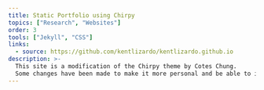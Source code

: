 ```yaml
---
title: Static Portfolio using Chirpy
topics: ["Research", "Websites"]
order: 3
tools: ["Jekyll", "CSS"]
links:
  - source: https://github.com/kentlizardo/kentlizardo.github.io
description: >-
  This site is a modification of the Chirpy theme by Cotes Chung.
  Some changes have been made to make it more personal and be able to include projects in addition to other custom components.
---
```

